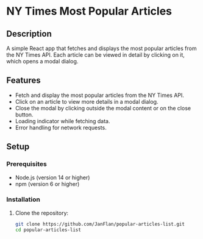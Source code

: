 # NY Times Most Popular Articles

## Description
A simple React app that fetches and displays the most popular articles from the NY Times API. Each article can be viewed in detail by clicking on it, which opens a modal dialog.

## Features
- Fetch and display the most popular articles from the NY Times API.
- Click on an article to view more details in a modal dialog.
- Close the modal by clicking outside the modal content or on the close button.
- Loading indicator while fetching data.
- Error handling for network requests.

## Setup

### Prerequisites
- Node.js (version 14 or higher)
- npm (version 6 or higher)

### Installation

1. Clone the repository:
   ```sh
   git clone https://github.com/JanFlan/popular-articles-list.git
   cd popular-articles-list
